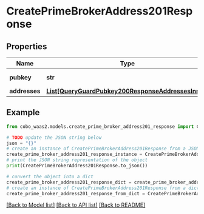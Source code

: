 # CreatePrimeBrokerAddress201Response


## Properties

Name | Type | Description | Notes
------------ | ------------- | ------------- | -------------
**pubkey** | **str** | guard&#39;s pubkey. | 
**addresses** | [**List[QueryGuardPubkey200ResponseAddressesInner]**](QueryGuardPubkey200ResponseAddressesInner.md) |  | [optional] 

## Example

```python
from cobo_waas2.models.create_prime_broker_address201_response import CreatePrimeBrokerAddress201Response

# TODO update the JSON string below
json = "{}"
# create an instance of CreatePrimeBrokerAddress201Response from a JSON string
create_prime_broker_address201_response_instance = CreatePrimeBrokerAddress201Response.from_json(json)
# print the JSON string representation of the object
print(CreatePrimeBrokerAddress201Response.to_json())

# convert the object into a dict
create_prime_broker_address201_response_dict = create_prime_broker_address201_response_instance.to_dict()
# create an instance of CreatePrimeBrokerAddress201Response from a dict
create_prime_broker_address201_response_from_dict = CreatePrimeBrokerAddress201Response.from_dict(create_prime_broker_address201_response_dict)
```
[[Back to Model list]](../README.md#documentation-for-models) [[Back to API list]](../README.md#documentation-for-api-endpoints) [[Back to README]](../README.md)


